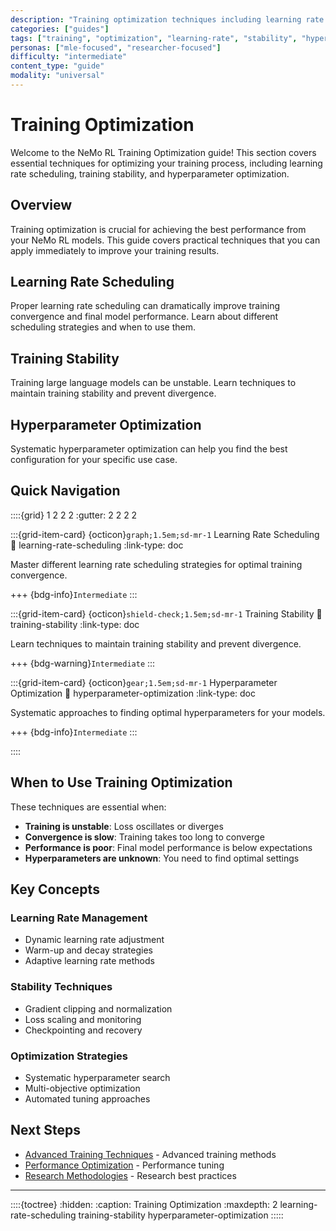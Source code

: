 ```yaml
---
description: "Training optimization techniques including learning rate scheduling, training stability, and hyperparameter optimization"
categories: ["guides"]
tags: ["training", "optimization", "learning-rate", "stability", "hyperparameters"]
personas: ["mle-focused", "researcher-focused"]
difficulty: "intermediate"
content_type: "guide"
modality: "universal"
---
```


# Training Optimization

Welcome to the NeMo RL Training Optimization guide! This section covers essential techniques for optimizing your training process, including learning rate scheduling, training stability, and hyperparameter optimization.

## Overview

Training optimization is crucial for achieving the best performance from your NeMo RL models. This guide covers practical techniques that you can apply immediately to improve your training results.

## Learning Rate Scheduling

Proper learning rate scheduling can dramatically improve training convergence and final model performance. Learn about different scheduling strategies and when to use them.

## Training Stability

Training large language models can be unstable. Learn techniques to maintain training stability and prevent divergence.

## Hyperparameter Optimization

Systematic hyperparameter optimization can help you find the best configuration for your specific use case.

## Quick Navigation

::::{grid} 1 2 2 2
:gutter: 2 2 2 2

:::{grid-item-card} {octicon}`graph;1.5em;sd-mr-1` Learning Rate Scheduling
:link: learning-rate-scheduling
:link-type: doc

Master different learning rate scheduling strategies for optimal training convergence.

+++
{bdg-info}`Intermediate`
:::

:::{grid-item-card} {octicon}`shield-check;1.5em;sd-mr-1` Training Stability
:link: training-stability
:link-type: doc

Learn techniques to maintain training stability and prevent divergence.

+++
{bdg-warning}`Intermediate`
:::

:::{grid-item-card} {octicon}`gear;1.5em;sd-mr-1` Hyperparameter Optimization
:link: hyperparameter-optimization
:link-type: doc

Systematic approaches to finding optimal hyperparameters for your models.

+++
{bdg-info}`Intermediate`
:::

::::

## When to Use Training Optimization

These techniques are essential when:

- **Training is unstable**: Loss oscillates or diverges
- **Convergence is slow**: Training takes too long to converge
- **Performance is poor**: Final model performance is below expectations
- **Hyperparameters are unknown**: You need to find optimal settings

## Key Concepts

### Learning Rate Management
- Dynamic learning rate adjustment
- Warm-up and decay strategies
- Adaptive learning rate methods

### Stability Techniques
- Gradient clipping and normalization
- Loss scaling and monitoring
- Checkpointing and recovery

### Optimization Strategies
- Systematic hyperparameter search
- Multi-objective optimization
- Automated tuning approaches

## Next Steps

- [Advanced Training Techniques](../../advanced/training/index.md) - Advanced training methods
- [Performance Optimization](../../advanced/performance/index.md) - Performance tuning
- [Research Methodologies](../../advanced/research/index.md) - Research best practices 

---

::::{toctree}
:hidden:
:caption: Training Optimization
:maxdepth: 2
learning-rate-scheduling
training-stability
hyperparameter-optimization
:::::